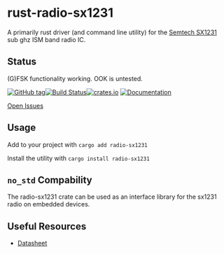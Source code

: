 # rust-radio-sx1231

A primarily rust driver (and command line utility) for the [Semtech SX1231] sub ghz ISM band radio IC.

[Semtech SX1231]: https://www.semtech.com/products/wireless-rf/frequency-shift-keying-fsk/sx1231

## Status

(G)FSK functionality working. OOK is untested.

[![GitHub tag](https://img.shields.io/github/tag/rust-iot/rust-radio-sx1231.svg)](https://github.com/rust-iot/rust-radio-sx1231)[![Build Status](https://github.com/rust-iot/rust-radio-sx1231/actions/workflows/run-test.yml/badge.svg)](https://github.com/rust-iot/rust-radio-sx1231/actions/workflows/run-test.yml)[![crates.io](https://img.shields.io/crates/v/radio-sx1231.svg)](https://crates.io/crates/radio-sx1231) [![Documentation](https://docs.rs/radio-sx1231/badge.svg)](https://docs.rs/radio-sx1231)

[Open Issues](https://github.com/rust-iot/rust-radio-sx1231/issues)

## Usage

Add to your project with `cargo add radio-sx1231`

Install the utility with `cargo install radio-sx1231`

## `no_std` Compability

The radio-sx1231 crate can be used as an interface library for the sx1231 radio on
embedded devices.


## Useful Resources
- [Datasheet](https://cdn-shop.adafruit.com/product-files/3076/sx1231.pdf)
